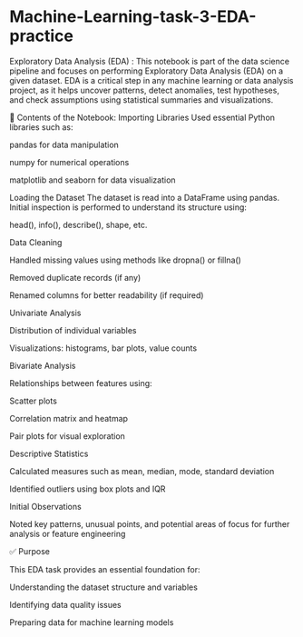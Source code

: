 # Machine-Learning-task-3-EDA-practice
 Exploratory Data Analysis (EDA) :
This notebook is part of the data science pipeline and focuses on performing Exploratory Data Analysis (EDA) on a given dataset. EDA is a critical step in any machine learning or data analysis project, as it helps uncover patterns, detect anomalies, test hypotheses, and check assumptions using statistical summaries and visualizations.

📂 Contents of the Notebook:
Importing Libraries
Used essential Python libraries such as:

pandas for data manipulation

numpy for numerical operations

matplotlib and seaborn for data visualization

Loading the Dataset
The dataset is read into a DataFrame using pandas. Initial inspection is performed to understand its structure using:

head(), info(), describe(), shape, etc.

Data Cleaning

Handled missing values using methods like dropna() or fillna()

Removed duplicate records (if any)

Renamed columns for better readability (if required)

Univariate Analysis

Distribution of individual variables

Visualizations: histograms, bar plots, value counts

Bivariate Analysis

Relationships between features using:

Scatter plots

Correlation matrix and heatmap

Pair plots for visual exploration

Descriptive Statistics

Calculated measures such as mean, median, mode, standard deviation

Identified outliers using box plots and IQR

Initial Observations

Noted key patterns, unusual points, and potential areas of focus for further analysis or feature engineering

✅ Purpose

This EDA task provides an essential foundation for:

Understanding the dataset structure and variables

Identifying data quality issues

Preparing data for machine learning models

